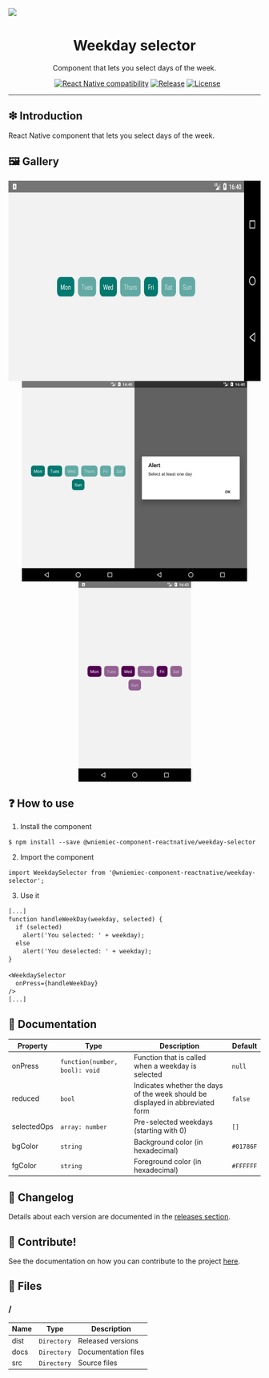 ![](https://github.com/wniemiec-component-reactnative/weekday-selector/blob/master/docs/img/logo/logo.jpg)

<h1 align='center'>Weekday selector</h1>
<p align='center'>Component that lets you select days of the week.</p>
<p align="center">
	<a href="https://github.com/wniemiec-component-reactnative/weekday-selector/actions/workflows/windows.yml"><img src="https://github.com/wniemiec-component-reactnative/weekday-selector/actions/workflows/windows.yml/badge.svg" alt=""></a>
	<a href="https://github.com/wniemiec-component-reactnative/weekday-selector/actions/workflows/macos.yml"><img src="https://github.com/wniemiec-component-reactnative/weekday-selector/actions/workflows/macos.yml/badge.svg" alt=""></a>
	<a href="https://github.com/wniemiec-component-reactnative/weekday-selector/actions/workflows/ubuntu.yml"><img src="https://github.com/wniemiec-component-reactnative/weekday-selector/actions/workflows/ubuntu.yml/badge.svg" alt=""></a>
	<a href="https://reactnative.dev/"><img src="https://img.shields.io/badge/React Native-0.60+-D0008F.svg" alt="React Native compatibility"></a>
	<a href="https://www.npmjs.com/package/@wniemiec-component-reactnative/weekday-selector"><img src="https://img.shields.io/npm/v/@wniemiec-component-reactnative/weekday-selector" alt="Release"></a>
	<a href="https://github.com/wniemiec-component-reactnative/weekday-selector/blob/master/LICENSE"><img src="https://img.shields.io/github/license/wniemiec-component-reactnative/weekday-selector" alt="License"></a>
</p>
<hr />

## ❇ Introduction
React Native component that lets you select days of the week.

## 🖼 Gallery

<div style="display: flex; flex-direction: row; justify-content: center; align-items: center; flex-wrap: wrap">

<img height=400 src="https://raw.githubusercontent.com/wniemiec-component-reactnative/weekday-selector/master/docs/img/screens/img3.png" alt="image 3" />
<br />
<img height=400 src="https://raw.githubusercontent.com/wniemiec-component-reactnative/weekday-selector/master/docs/img/screens/img1.png" alt="image 1" />

<img height=400 src="https://raw.githubusercontent.com/wniemiec-component-reactnative/weekday-selector/master/docs/img/screens/img2.png" alt="image 2" />

<img height=400 src="https://raw.githubusercontent.com/wniemiec-component-reactnative/weekday-selector/master/docs/img/screens/img4.png" alt="image 4" />
</div>

## ❓ How to use
1. Install the component
```
$ npm install --save @wniemiec-component-reactnative/weekday-selector
```

2. Import the component
```
import WeekdaySelector from '@wniemiec-component-reactnative/weekday-selector';
```

3. Use it
```
[...]
function handleWeekDay(weekday, selected) {
  if (selected)
    alert('You selected: ' + weekday);
  else
    alert('You deselected: ' + weekday);
}

<WeekdaySelector 
  onPress={handleWeekDay}
/>
[...]
```

## 📖 Documentation
|        Property        |Type|Description|Default|
|----------------|-------------------------------|-----------------------------|--------|
|onPress |`function(number, bool): void`|Function that is called when a weekday is selected|`null`|
|reduced |`bool`|Indicates whether the days of the week should be displayed in abbreviated form |`false`|
|selectedOps |`array: number`|Pre-selected weekdays (starting with 0) |`[]`|
|bgColor |`string`|Background color (in hexadecimal)  |`#01786F`|
|fgColor |`string`|Foreground color (in hexadecimal)  |`#FFFFFF`|

## 🚩 Changelog
Details about each version are documented in the [releases section](https://github.com/williamniemiec/wniemiec-component-reactnative/weekday-selector/releases).

## 🤝 Contribute!
See the documentation on how you can contribute to the project [here](https://github.com/wniemiec-component-reactnative/weekday-selector/blob/master/CONTRIBUTING.md).

## 📁 Files

### /
|        Name        |Type|Description|
|----------------|-------------------------------|-----------------------------|
|dist |`Directory`|Released versions|
|docs |`Directory`|Documentation files|
|src     |`Directory`| Source files|
